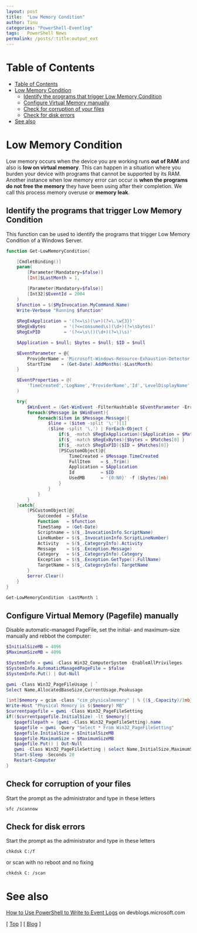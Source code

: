 ```yaml
---
layout: post
title:  "Low Memory Condition"
author: Tinu
categories: "PowerShell-Eventlog"
tags:   PowerShell News
permalink: /posts/:title:output_ext
---
```


# Table of Contents

- [Table of Contents](#table-of-contents)
- [Low Memory Condition](#low-memory-condition)
  - [Identify the programs that trigger Low Memory Condition](#identify-the-programs-that-trigger-low-memory-condition)
  - [Configure Virtual Memory manually](#configure-virtual-memory-(pagefile)-manually)
  - [Check for corruption of your files](#check-for-corruption-of-your-files)
  - [Check for disk errors](#check-for-disk-errors)
- [See also](#see-also)

# Low Memory Condition

Low memory occurs when the device you are working runs **out of RAM** and also is **low on virtual memory**. This can happen in a situation where you burden your device with programs that cannot be supported by its RAM. Another instance when low memory error can occur is **when the programs do not free the memory** they have been using after their completion. We call this process memory overuse or **memory leak**.

## Identify the programs that trigger Low Memory Condition

This function can be used to identify the programs that trigger Low Memory Condition of a Windows Server.

````powershell
function Get-LowMemoryCondition{

    [CmdletBinding()]
    param(
        [Parameter(Mandatory=$false)]
        [Int]$LastMonth = 1,

        [Parameter(Mandatory=$false)]
        [Int32]$EventId = 2004
    )
    $function = $($MyInvocation.MyCommand.Name)
    Write-Verbose "Running $function"
    
    $RegExApplication = '(?<=\s)(\w+)(?=\.\w{3})'
    $RegExBytes       = '(?<=consumed\s)(\d+)(?=\sbytes)'
    $RegExPID         = '(?<=\s\()(\d+)(?=\)\s)'

    $Application = $null; $bytes = $null; $ID = $null

    $EventParameter = @{
        ProviderName = 'Microsoft-Windows-Resource-Exhaustion-Detector'
        StartTime    = (Get-Date).AddMonths(-$LastMonth)
    }

    $EventProperties = @(
        'TimeCreated','LogName','ProviderName','Id','LevelDisplayName','Message','MachineName'
    )

    try{
        $WinEvent = (Get-WinEvent -FilterHashtable $EventParameter -ErrorAction Stop).({Where $_.Id -eq $EventId}) | Select-Object $EventProperties 
        foreach($Message in $WinEvent){
            foreach($item in $Message.Message){
                $line = ($item -split '\:')[1]
                ($line -split '\,') | ForEach-Object {
                    if($_ -match $RegExApplication){$Application = $Matches[0]}
                    if($_ -match $RegExBytes){$bytes = $Matches[0] }
                    if($_ -match $RegExPID){$ID = $Matches[0]}
                    [PSCustomObject]@{
                        TimeCreated = $Message.TimeCreated
                        FullItem    = $_.Trim()
                        Application = $Application
                        Id          = $ID
                        UsedMB      = '{0:N0}' -f ($bytes/1mb)
                    }
                }
            }
        }
    }catch{
        [PSCustomObject]@{
            Succeeded  = $false
            Function   = $function
            TimeStamp  = (Get-Date)
            Scriptname = $($_.InvocationInfo.ScriptName)
            LineNumber = $($_.InvocationInfo.ScriptLineNumber)
            Activity   = $($_.CategoryInfo).Activity
            Message    = $($_.Exception.Message)
            Category   = $($_.CategoryInfo).Category
            Exception  = $($_.Exception.GetType().FullName)
            TargetName = $($_.CategoryInfo).TargetName
        } 
        $error.Clear()
    }
}

Get-LowMemoryCondition -LastMonth 1
````

## Configure Virtual Memory (Pagefile) manually

Disable automatic-managed PageFile, set the initial- and maximum-size manually and rebbot the computer:

````powershell
$InitialSizeMB = 4096
$MaximumSizeMB = 4096

$SystemInfo = gwmi -Class Win32_ComputerSystem -EnableAllPrivileges
$SystemInfo.AutomaticManagedPageFile = $false
$SystemInfo.Put() | Out-Null

gwmi -Class Win32_PageFileUsage | `
Select Name,AllocatedBaseSize,CurrentUsage,Peakusage

[int]$memory = gcim -class "cim_physicalmemory" | % {($_.Capacity)/1mb}
Write-Host "Physical Memory is $($memory) MB"
$currentpagefile = gwmi -Class Win32_PageFileSetting
if(($currentpagefile.InitialSize) -lt $memory){
   $pagefilepath = (gwmi -Class Win32_PageFileSetting).name
   $pagefile = gwmi -Query "Select * From Win32_PageFileSetting"
   $pagefile.InitialSize = $InitialSizeMB
   $pagefile.MaximumSize = $MaximumSizeMB
   $pagefile.Put() | Out-Null
   gwmi -Class Win32_PageFileSetting | select Name,InitialSize,MaximumSize | fl
   Start-Sleep -Seconds 20
   Restart-Computer
}
````

## Check for corruption of your files

Start the prompt as the administrator and type in these letters

````
sfc /scannow
````

## Check for disk errors

Start the prompt as the administrator and type in these letters

````
chkdsk C:/f
````

or scan with no reboot and no fixing

````
chkdsk C: /scan
````

# See also

[How to Use PowerShell to Write to Event Logs](https://devblogs.microsoft.com/scripting/how-to-use-powershell-to-write-to-event-logs/) on devblogs.microsoft.com

[ [Top](#table-of-contents) ] [ [Blog](../categories.html) ]